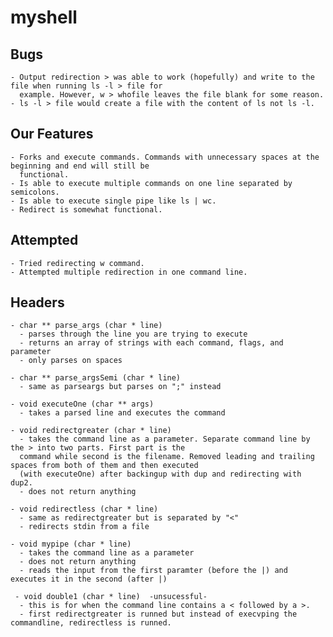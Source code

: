 # myshell

## Bugs
    - Output redirection > was able to work (hopefully) and write to the file when running ls -l > file for 
      example. However, w > whofile leaves the file blank for some reason.
    - ls -l > file would create a file with the content of ls not ls -l.

## Our Features
    - Forks and execute commands. Commands with unnecessary spaces at the beginning and end will still be
      functional.
    - Is able to execute multiple commands on one line separated by semicolons.
    - Is able to execute single pipe like ls | wc.
    - Redirect is somewhat functional.
    
## Attempted
    - Tried redirecting w command.
    - Attempted multiple redirection in one command line.
    
## Headers
    - char ** parse_args (char * line) 
      - parses through the line you are trying to execute
      - returns an array of strings with each command, flags, and parameter 
      - only parses on spaces 
 
    - char ** parse_argsSemi (char * line) 
      - same as parseargs but parses on ";" instead
      
    - void executeOne (char ** args) 
      - takes a parsed line and executes the command 
      
    - void redirectgreater (char * line) 
      - takes the command line as a parameter. Separate command line by the > into two parts. First part is the
      command while second is the filename. Removed leading and trailing spaces from both of them and then executed
      (with executeOne) after backingup with dup and redirecting with dup2.
      - does not return anything
 
    - void redirectless (char * line) 
      - same as redirectgreater but is separated by "<"
      - redirects stdin from a file
  
    - void mypipe (char * line)
      - takes the command line as a parameter
      - does not return anything 
      - reads the input from the first paramter (before the |) and executes it in the second (after |)
     
     - void double1 (char * line)  -unsucessful-
      - this is for when the command line contains a < followed by a >.
      - first redirectgreater is runned but instead of execvping the commandline, redirectless is runned.
 
